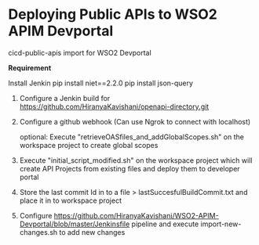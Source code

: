 # Deploying Public APIs to WSO2 APIM Devportal

cicd-public-apis import for WSO2 Devportal 

**Requirement**

Install Jenkin
pip install niet==2.2.0
pip install json-query  

1. Configure a Jenkin build for https://github.com/HiranyaKavishani/openapi-directory.git

2. Configure a github webhook (Can use Ngrok to connect with localhost) 

   optional: Execute "retrieveOASfiles_and_addGlobalScopes.sh" on the workspace project to create global scopes

3. Execute "initial_script_modified.sh" on the workspace project which will create API Projects from existing files and deploy them to developer portal

4. Store the last commit Id in to a file > lastSuccesfulBuildCommit.txt and place it in to workspace project

5. Configure https://github.com/HiranyaKavishani/WSO2-APIM-Devportal/blob/master/Jenkinsfile pipeline and execute import-new-changes.sh to add new changes

